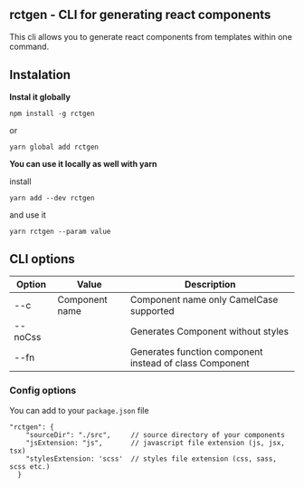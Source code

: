 ## rctgen - CLI for generating react components

This cli allows you to generate react components from templates within one command.

## Instalation

****Instal it globally****
```
npm install -g rctgen
```

or

```
yarn global add rctgen
```



****You can use it locally as well with yarn****

install

```
yarn add --dev rctgen
```

and use it

```
yarn rctgen --param value
```

## CLI options

| Option        | Value          | Description                                                  |
| ------------- |--------------- | -------------------------------------------------------------|
| --c           | Component name | Component name only CamelCase supported                      |
| --noCss       |                | Generates Component without styles                          |
| --fn          |                | Generates function component instead of class Component      |

### Config options

You can add to your `package.json` file

```
"rctgen": {
    "sourceDir": "./src",     // source directory of your components
    "jsExtension: "js",       // javascript file extension (js, jsx, tsx)
    "stylesExtension: 'scss'  // styles file extension (css, sass, scss etc.)
  }
```

